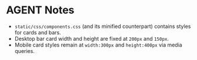 # AGENT Notes

- `static/css/components.css` (and its minified counterpart) contains styles for cards and bars.
- Desktop bar card width and height are fixed at `200px` and `150px`.
- Mobile card styles remain at `width:300px` and `height:400px` via media queries.
